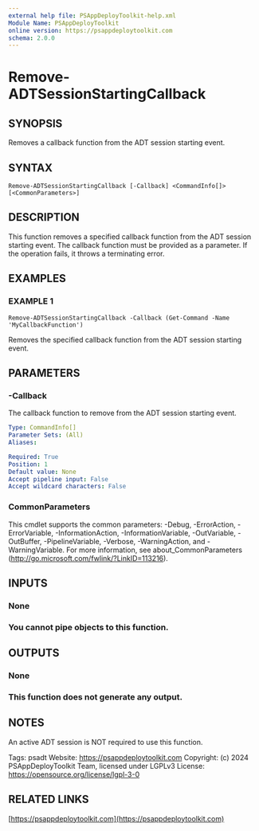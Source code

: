 ```yaml
---
external help file: PSAppDeployToolkit-help.xml
Module Name: PSAppDeployToolkit
online version: https://psappdeploytoolkit.com
schema: 2.0.0
---
```


# Remove-ADTSessionStartingCallback

## SYNOPSIS
Removes a callback function from the ADT session starting event.

## SYNTAX

```
Remove-ADTSessionStartingCallback [-Callback] <CommandInfo[]> [<CommonParameters>]
```

## DESCRIPTION
This function removes a specified callback function from the ADT session starting event.
The callback function must be provided as a parameter.
If the operation fails, it throws a terminating error.

## EXAMPLES

### EXAMPLE 1
```
Remove-ADTSessionStartingCallback -Callback (Get-Command -Name 'MyCallbackFunction')
```

Removes the specified callback function from the ADT session starting event.

## PARAMETERS

### -Callback
The callback function to remove from the ADT session starting event.

```yaml
Type: CommandInfo[]
Parameter Sets: (All)
Aliases:

Required: True
Position: 1
Default value: None
Accept pipeline input: False
Accept wildcard characters: False
```

### CommonParameters
This cmdlet supports the common parameters: -Debug, -ErrorAction, -ErrorVariable, -InformationAction, -InformationVariable, -OutVariable, -OutBuffer, -PipelineVariable, -Verbose, -WarningAction, and -WarningVariable.
For more information, see about_CommonParameters (http://go.microsoft.com/fwlink/?LinkID=113216).

## INPUTS

### None
### You cannot pipe objects to this function.
## OUTPUTS

### None
### This function does not generate any output.
## NOTES
An active ADT session is NOT required to use this function.

Tags: psadt
Website: https://psappdeploytoolkit.com
Copyright: (c) 2024 PSAppDeployToolkit Team, licensed under LGPLv3
License: https://opensource.org/license/lgpl-3-0

## RELATED LINKS

[https://psappdeploytoolkit.com](https://psappdeploytoolkit.com)

